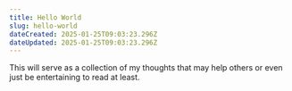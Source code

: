 ```yaml
---
title: Hello World
slug: hello-world
dateCreated: 2025-01-25T09:03:23.296Z
dateUpdated: 2025-01-25T09:03:23.296Z
---
```

This will serve as a collection of my thoughts that may help others or even just be entertaining to read at least.